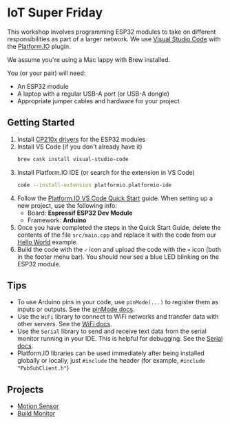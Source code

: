# IoT Super Friday

This workshop involves programming ESP32 modules to take on different responsibilities as part of a larger network. We use [Visual Studio Code](https://code.visualstudio.com/) with the [Platform.IO](https://platformio.org) plugin.

We assume you're using a Mac lappy with Brew installed.

You (or your pair) will need:

* An ESP32 module 
* A laptop with a regular USB-A port (or USB-A dongle)
* Appropriate jumper cables and hardware for your project

## Getting Started

1. Install [CP210x drivers](https://www.silabs.com/products/development-tools/software/usb-to-uart-bridge-vcp-drivers) for the ESP32 modules
2. Install VS Code (if you don't already have it)
    ```bash
    brew cask install visual-studio-code
    ```
3. Install Platform․IO IDE (or search for the extension in VS Code)
    ```bash
    code --install-extension platformio.platformio-ide
    ```
4. Follow the [Platform.IO VS Code Quick Start](https://docs.platformio.org/en/latest/ide/vscode.html#quick-start) guide. When setting up a new project, use the following info:
   * Board: **Espressif ESP32 Dev Module**  
   * Framework: **Arduino**
5. Once you have completed the steps in the Quick Start Guide, delete the contents of the file `src/main.cpp` and replace it with the code from our [Hello World](hello-world.cpp) example.
6. Build the code with the `✓` icon and upload the code with the `➡` icon (both in the footer menu bar). You should now see a blue LED blinking on the ESP32 module.

## Tips

* To use Arduino pins in your code, use `pinMode(...)` to register them as inputs or outputs. See the [pinMode docs](https://www.arduino.cc/reference/en/language/functions/digital-io/pinmode/).
* Use the `WiFi` library to connect to WiFi networks and transfer data with other servers. See the [WiFi docs](https://www.arduino.cc/en/Reference/WiFi).
* Use the `Serial` library to send and receive text data from the serial monitor running in your IDE. This is helpful for debugging. See the [Serial docs](https://www.arduino.cc/reference/en/language/functions/communication/serial/).
* Platform․IO libraries can be used immediately after being installed globally or locally, just `#include` the header (for example, `#include "PubSubClient.h"`)

## Projects

* [Motion Sensor](motion-sensor.md)
* [Build Monitor](build-monitor.md)
